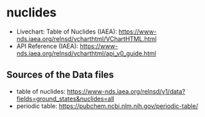 # nuclides

- Livechart: Table of Nuclides (IAEA): <https://www-nds.iaea.org/relnsd/vcharthtml/VChartHTML.html>
- API Reference (IAEA): <https://www-nds.iaea.org/relnsd/vcharthtml/api_v0_guide.html>

## Sources of the Data files

- table of nuclides: <https://www-nds.iaea.org/relnsd/v1/data?fields=ground_states&nuclides=all>
- periodic table: <https://pubchem.ncbi.nlm.nih.gov/periodic-table/>
